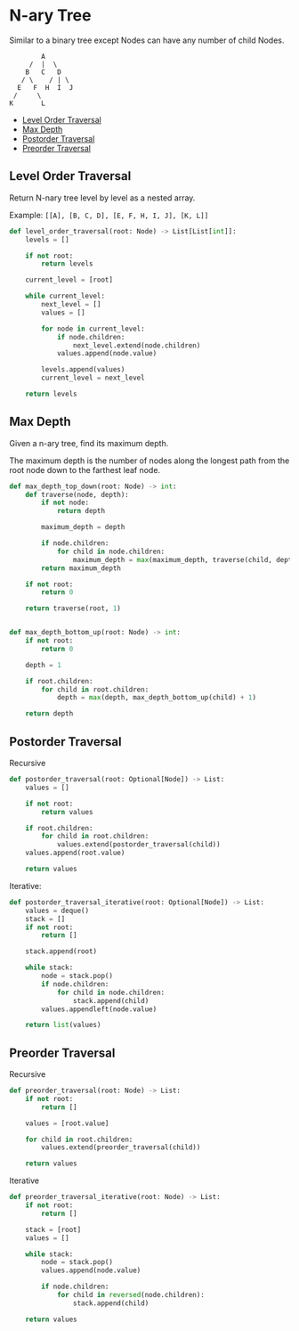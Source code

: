 # N-ary Tree

Similar to a binary tree except Nodes can have any number of child Nodes.

```
        A
     /  |  \
    B   C   D
   / \    / | \
  E   F  H  I  J
 /     \
K       L
```

* [Level Order Traversal](#level-order-traversal)
* [Max Depth](#max-depth)
* [Postorder Traversal](#postorder-traversal)
* [Preorder Traversal](#preorder-traversal)

## Level Order Traversal

Return N-nary tree level by level as a nested array.

Example: `[[A], [B, C, D], [E, F, H, I, J], [K, L]]`

```python
def level_order_traversal(root: Node) -> List[List[int]]:
    levels = []

    if not root:
        return levels

    current_level = [root]

    while current_level:
        next_level = []
        values = []

        for node in current_level:
            if node.children:
                next_level.extend(node.children)
            values.append(node.value)

        levels.append(values)
        current_level = next_level

    return levels
```

## Max Depth

Given a n-ary tree, find its maximum depth.

The maximum depth is the number of nodes along the longest path from the root node down to the farthest leaf node.

```python
def max_depth_top_down(root: Node) -> int:
    def traverse(node, depth):
        if not node:
            return depth

        maximum_depth = depth

        if node.children:
            for child in node.children:
                maximum_depth = max(maximum_depth, traverse(child, depth + 1))
        return maximum_depth

    if not root:
        return 0

    return traverse(root, 1)


def max_depth_bottom_up(root: Node) -> int:
    if not root:
        return 0

    depth = 1

    if root.children:
        for child in root.children:
            depth = max(depth, max_depth_bottom_up(child) + 1)

    return depth
```

## Postorder Traversal

Recursive

```python
def postorder_traversal(root: Optional[Node]) -> List:
    values = []

    if not root:
        return values

    if root.children:
        for child in root.children:
            values.extend(postorder_traversal(child))
    values.append(root.value)

    return values
```

Iterative:

```python
def postorder_traversal_iterative(root: Optional[Node]) -> List:
    values = deque()
    stack = []
    if not root:
        return []

    stack.append(root)

    while stack:
        node = stack.pop()
        if node.children:
            for child in node.children:
                stack.append(child)
        values.appendleft(node.value)

    return list(values)
```

## Preorder Traversal

Recursive

```python
def preorder_traversal(root: Node) -> List:
    if not root:
        return []

    values = [root.value]

    for child in root.children:
        values.extend(preorder_traversal(child))

    return values
```

Iterative

```python
def preorder_traversal_iterative(root: Node) -> List:
    if not root:
        return []

    stack = [root]
    values = []

    while stack:
        node = stack.pop()
        values.append(node.value)

        if node.children:
            for child in reversed(node.children):
                stack.append(child)

    return values
```